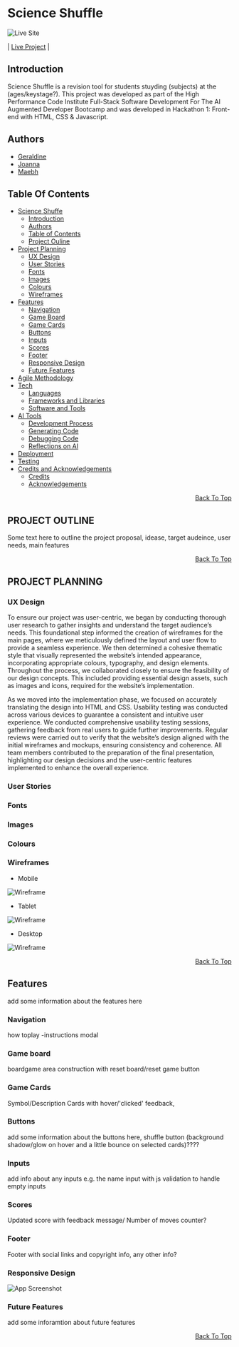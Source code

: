 # Science Shuffle

![Live Site](https://via.placeholder.com/468x300?text=Live+Site+Here)

<p>
| <a href="https://gerbil1511.........../" target="_blank">Live Project</a> |
</p>


## Introduction

Science Shuffle is a revision tool for students stuyding (subjects) at the (ages/keystage?). This project was developed as part of the High Performance Code Institute Full-Stack Software Development For The AI Augmented Developer Bootcamp and was developed in Hackathon 1: Front-end with HTML, CSS & Javascript.

## Authors

- [Geraldine](https://www.github.com/Gerbil1511)
- [Joanna](https://www.github.com/)
- [Maebh](https://www.github.com/)



## Table Of Contents

* [Science Shuffe](#science-shuffle)
  - [Introduction](#introduction)
  - [Authors](#authors)
  - [Table of Contents](#table-of-contents)
  - [Project Ouline](#project-outline)
* [Project Planning](#project-planning)
  - [UX Design](#ux-design)
  - [User Stories](#user-stories)
  - [Fonts](#fonts)
  - [Images](#images)
  - [Colours](#colours)
  - [Wireframes](#wireframes)
* [Features](#features)
  - [Navigation](#navigation)
  - [Game Board](#game-board)
  - [Game Cards](#game-cards)
  - [Buttons](#buttons)
  - [Inputs](#inputs)
  - [Scores](#scores)
  - [Footer](#footer)
  - [Responsive Design](#responsive-design)
  - [Future Features](#future-features)
* [Agile Methodology](#agile-methodology)
* [Tech](#tech)
  - [Languages](#languages)
  - [Frameworks and Libraries](#libraries-and-frameworks)
  - [Software and Tools](#software-and-tools)
* [AI Tools](#ai-tools)
  - [Development Process](#development-process)
  - [Generating Code](#generating-code)
  - [Debugging Code](#debugging-code)
  - [Reflections on AI](#reflections-on-ai)
* [Deployment](#deployment)
* [Testing](#testing)
* [Credits and Acknowledgements](#credits-and-acknowledgements)
  - [Credits](#credits)
  - [Acknowledgements](#acknowledgements)

<p align="right"><a href="#science-shuffle">Back To Top</a></p>

## PROJECT OUTLINE

Some text here to outline the project proposal, idease, target audeince, user needs, main features

<p align="right"><a href="#science-shuffle">Back To Top</a></p>

## PROJECT PLANNING

### UX Design

To ensure our project was user-centric, we began by conducting thorough user research to gather insights and understand the target audience’s needs. This foundational step informed the creation of wireframes for the main pages, where we meticulously defined the layout and user flow to provide a seamless experience. We then determined a cohesive thematic style that visually represented the website’s intended appearance, incorporating appropriate colours, typography, and design elements. Throughout the process, we collaborated closely to ensure the feasibility of our design concepts. This included providing essential design assets, such as images and icons, required for the website’s implementation.

As we moved into the implementation phase, we focused on accurately translating the design into HTML and CSS. Usability testing was conducted across various devices to guarantee a consistent and intuitive user experience. We conducted comprehensive usability testing sessions, gathering feedback from real users to guide further improvements. Regular reviews were carried out to verify that the website’s design aligned with the initial wireframes and mockups, ensuring consistency and coherence. All team members contributed to the preparation of the final presentation, highlighting our design decisions and the user-centric features implemented to enhance the overall experience.


### User Stories

### Fonts

### Images

### Colours

### Wireframes

- Mobile

![Wireframe](https://via.placeholder.com/468x300?text=Wireframe+Here)

- Tablet

![Wireframe](https://via.placeholder.com/468x300?text=Wireframe+Here)

- Desktop

![Wireframe](https://via.placeholder.com/468x300?text=Wireframe+Here)

<p align="right"><a href="#science-shuffle">Back To Top</a></p>

## Features
add some information about the features here

### Navigation
how toplay -instructions modal

### Game board
boardgame area construction with reset board/reset game button

### Game Cards
Symbol/Description Cards with hover/'clicked' feedback, 

### Buttons
add some information about the buttons here, shuffle button
 (background shadow/glow on hover and a little bounce on selected cards)????

### Inputs 
add info about any inputs e.g. the name input with js validation to handle empty inputs

### Scores
Updated score with feedback message/ Number of moves counter?

### Footer
Footer with social links and copyright info, any other info?

### Responsive Design

![App Screenshot](https://via.placeholder.com/468x300?text=App+Screenshot+Here)


### Future Features
add some inforamtion about future features

<p align="right"><a href="#science-shuffle">Back To Top</a></p>